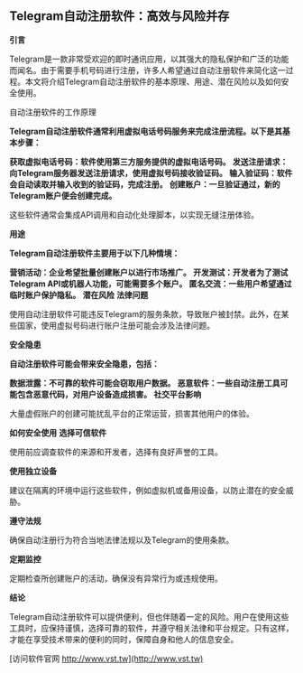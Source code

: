 ## **Telegram自动注册软件：高效与风险并存**
**引言**

Telegram是一款非常受欢迎的即时通讯应用，以其强大的隐私保护和广泛的功能而闻名。由于需要手机号码进行注册，许多人希望通过自动注册软件来简化这一过程。本文将介绍Telegram自动注册软件的基本原理、用途、潜在风险以及如何安全使用。

自动注册软件的工作原理

**Telegram自动注册软件通常利用虚拟电话号码服务来完成注册流程。以下是其基本步骤：**

**获取虚拟电话号码：软件使用第三方服务提供的虚拟电话号码。**
**发送注册请求：向Telegram服务器发送注册请求，使用虚拟号码接收验证码。**
**输入验证码：软件会自动读取并输入收到的验证码，完成注册。**
**创建账户：一旦验证通过，新的Telegram账户便会创建完成。**

这些软件通常会集成API调用和自动化处理脚本，以实现无缝注册体验。

**用途**

**Telegram自动注册软件主要用于以下几种情境：**

**营销活动：企业希望批量创建账户以进行市场推广。**
**开发测试：开发者为了测试Telegram API或机器人功能，可能需要多个账户。**
**匿名交流：一些用户希望通过临时账户保护隐私。**
**潜在风险**
**法律问题**

使用自动注册软件可能违反Telegram的服务条款，导致账户被封禁。此外，在某些国家，使用虚拟号码进行账户注册可能会涉及法律问题。

**安全隐患**

**自动注册软件可能会带来安全隐患，包括：**

**数据泄露：不可靠的软件可能会窃取用户数据。**
**恶意软件：一些自动注册工具可能包含恶意代码，对用户设备造成损害。**
**社交平台影响**

大量虚假账户的创建可能扰乱平台的正常运营，损害其他用户的体验。

**如何安全使用**
**选择可信软件**

使用前应调查软件的来源和开发者，选择有良好声誉的工具。

**使用独立设备**

建议在隔离的环境中运行这些软件，例如虚拟机或备用设备，以防止潜在的安全威胁。

**遵守法规**

确保自动注册行为符合当地法律法规以及Telegram的使用条款。

**定期监控**

定期检查所创建账户的活动，确保没有异常行为或违规使用。

**结论**

Telegram自动注册软件可以提供便利，但也伴随着一定的风险。用户在使用这些工具时，应保持谨慎，选择可靠的软件，并遵守相关法律和平台规定。只有这样，才能在享受技术带来的便利的同时，保障自身和他人的信息安全。


[访问软件官网 http://www.vst.tw](http://www.vst.tw)
